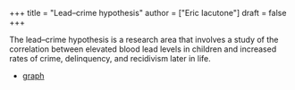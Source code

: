 +++
title = "Lead–crime hypothesis"
author = ["Eric Iacutone"]
draft = false
+++

The lead–crime hypothesis is a research area that involves a study of the correlation between elevated blood lead levels in children and increased rates of crime, delinquency, and recidivism later in life.

-   [graph](/ox-hugo/lead-violence.png)

